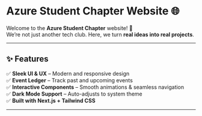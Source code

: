 # Azure Student Chapter Website 🌐

Welcome to the **Azure Student Chapter** website! 🚀  
We’re not just another tech club. Here, we turn **real ideas into real projects**.  

---

## ✨ Features
✅ **Sleek UI & UX** – Modern and responsive design  
✅ **Event Ledger** – Track past and upcoming events  
✅ **Interactive Components** – Smooth animations & seamless navigation  
✅ **Dark Mode Support** – Auto-adjusts to system theme  
✅ **Built with Next.js + Tailwind CSS**  

---
<!--  -->
